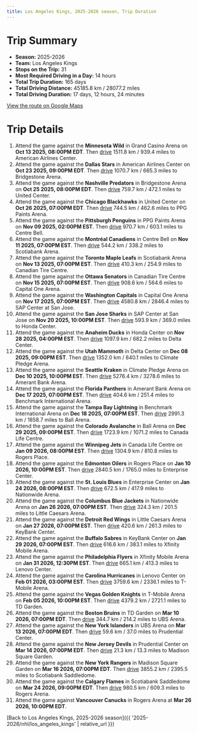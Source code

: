 ```yaml
---
title: Los Angeles Kings, 2025-2026 season, Trip Duration
---
```


# Trip Summary
- **Season:** 2025-2026
- **Team:** Los Angeles Kings
- **Stops on the Trip:** 31
- **Most Required Driving in a Day:** 14 hours
- **Total Trip Duration:** 165 days
- **Total Driving Distance:** 45185.8 km / 28077.2 miles
- **Total Driving Duration:** 17 days, 12 hours, 24 minutes

[View the route on Google Maps](https://www.google.com/maps/dir/Grand+Casino+Arena+Minnesota/American+Airlines+Center+Dallas/Bridgestone+Arena+Nashville/United+Center+Chicago/PPG+Paints+Arena+Pittsburgh/Centre+Bell+Montréal/Scotiabank+Arena+Toronto/Canadian+Tire+Centre+Ottawa/Capital+One+Arena+Washington/SAP+Center+at+San+Jose+San+Jose/Honda+Center+Anaheim/Delta+Center+Utah/Climate+Pledge+Arena+Seattle/Amerant+Bank+Arena+Florida/Benchmark+International+Arena+Tampa+Bay/Ball+Arena+Colorado/Canada+Life+Centre+Winnipeg/Rogers+Place+Edmonton/Enterprise+Center+St.+Louis/Nationwide+Arena+Columbus/Little+Caesars+Arena+Detroit/KeyBank+Center+Buffalo/Xfinity+Mobile+Arena+Philadelphia/Lenovo+Center+Carolina/T-Mobile+Arena+Vegas/TD+Garden+Boston/UBS+Arena+New+York/Prudential+Center+New+Jersey/Madison+Square+Garden+New+York/Scotiabank+Saddledome+Calgary/Rogers+Arena+Vancouver)

# Trip Details
1. Attend the game against the **Minnesota Wild** in Grand Casino Arena on **Oct 13 2025, 08:00PM EDT**. Then [drive](https://www.google.com/maps/dir/Grand+Casino+Arena+Minnesota/American+Airlines+Center+Dallas) 1511.8 km / 939.4 miles to American Airlines Center.
2. Attend the game against the **Dallas Stars** in American Airlines Center on **Oct 23 2025, 09:00PM EDT**. Then [drive](https://www.google.com/maps/dir/American+Airlines+Center+Dallas/Bridgestone+Arena+Nashville) 1070.7 km / 665.3 miles to Bridgestone Arena.
3. Attend the game against the **Nashville Predators** in Bridgestone Arena on **Oct 25 2025, 08:00PM EDT**. Then [drive](https://www.google.com/maps/dir/Bridgestone+Arena+Nashville/United+Center+Chicago) 759.7 km / 472.1 miles to United Center.
4. Attend the game against the **Chicago Blackhawks** in United Center on **Oct 26 2025, 07:00PM EDT**. Then [drive](https://www.google.com/maps/dir/United+Center+Chicago/PPG+Paints+Arena+Pittsburgh) 744.5 km / 462.6 miles to PPG Paints Arena.
5. Attend the game against the **Pittsburgh Penguins** in PPG Paints Arena on **Nov 09 2025, 02:00PM EST**. Then [drive](https://www.google.com/maps/dir/PPG+Paints+Arena+Pittsburgh/Centre+Bell+Montréal) 970.7 km / 603.1 miles to Centre Bell.
6. Attend the game against the **Montréal Canadiens** in Centre Bell on **Nov 11 2025, 07:00PM EST**. Then [drive](https://www.google.com/maps/dir/Centre+Bell+Montréal/Scotiabank+Arena+Toronto) 544.2 km / 338.2 miles to Scotiabank Arena.
7. Attend the game against the **Toronto Maple Leafs** in Scotiabank Arena on **Nov 13 2025, 07:00PM EST**. Then [drive](https://www.google.com/maps/dir/Scotiabank+Arena+Toronto/Canadian+Tire+Centre+Ottawa) 410.3 km / 254.9 miles to Canadian Tire Centre.
8. Attend the game against the **Ottawa Senators** in Canadian Tire Centre on **Nov 15 2025, 07:00PM EST**. Then [drive](https://www.google.com/maps/dir/Canadian+Tire+Centre+Ottawa/Capital+One+Arena+Washington) 908.6 km / 564.6 miles to Capital One Arena.
9. Attend the game against the **Washington Capitals** in Capital One Arena on **Nov 17 2025, 07:00PM EST**. Then [drive](https://www.google.com/maps/dir/Capital+One+Arena+Washington/SAP+Center+at+San+Jose+San+Jose) 4580.8 km / 2846.4 miles to SAP Center at San Jose.
10. Attend the game against the **San Jose Sharks** in SAP Center at San Jose on **Nov 20 2025, 10:00PM EST**. Then [drive](https://www.google.com/maps/dir/SAP+Center+at+San+Jose+San+Jose/Honda+Center+Anaheim) 593.9 km / 369.0 miles to Honda Center.
11. Attend the game against the **Anaheim Ducks** in Honda Center on **Nov 28 2025, 04:00PM EST**. Then [drive](https://www.google.com/maps/dir/Honda+Center+Anaheim/Delta+Center+Utah) 1097.9 km / 682.2 miles to Delta Center.
12. Attend the game against the **Utah Mammoth** in Delta Center on **Dec 08 2025, 09:00PM EST**. Then [drive](https://www.google.com/maps/dir/Delta+Center+Utah/Climate+Pledge+Arena+Seattle) 1352.0 km / 840.1 miles to Climate Pledge Arena.
13. Attend the game against the **Seattle Kraken** in Climate Pledge Arena on **Dec 10 2025, 10:00PM EST**. Then [drive](https://www.google.com/maps/dir/Climate+Pledge+Arena+Seattle/Amerant+Bank+Arena+Florida) 5276.4 km / 3278.6 miles to Amerant Bank Arena.
14. Attend the game against the **Florida Panthers** in Amerant Bank Arena on **Dec 17 2025, 07:00PM EST**. Then [drive](https://www.google.com/maps/dir/Amerant+Bank+Arena+Florida/Benchmark+International+Arena+Tampa+Bay) 404.6 km / 251.4 miles to Benchmark International Arena.
15. Attend the game against the **Tampa Bay Lightning** in Benchmark International Arena on **Dec 18 2025, 07:00PM EST**. Then [drive](https://www.google.com/maps/dir/Benchmark+International+Arena+Tampa+Bay/Ball+Arena+Colorado) 2991.3 km / 1858.7 miles to Ball Arena.
16. Attend the game against the **Colorado Avalanche** in Ball Arena on **Dec 29 2025, 09:00PM EST**. Then [drive](https://www.google.com/maps/dir/Ball+Arena+Colorado/Canada+Life+Centre+Winnipeg) 1723.9 km / 1071.2 miles to Canada Life Centre.
17. Attend the game against the **Winnipeg Jets** in Canada Life Centre on **Jan 09 2026, 08:00PM EST**. Then [drive](https://www.google.com/maps/dir/Canada+Life+Centre+Winnipeg/Rogers+Place+Edmonton) 1304.9 km / 810.8 miles to Rogers Place.
18. Attend the game against the **Edmonton Oilers** in Rogers Place on **Jan 10 2026, 10:00PM EST**. Then [drive](https://www.google.com/maps/dir/Rogers+Place+Edmonton/Enterprise+Center+St.+Louis) 2840.5 km / 1765.0 miles to Enterprise Center.
19. Attend the game against the **St. Louis Blues** in Enterprise Center on **Jan 24 2026, 08:00PM EST**. Then [drive](https://www.google.com/maps/dir/Enterprise+Center+St.+Louis/Nationwide+Arena+Columbus) 672.5 km / 417.9 miles to Nationwide Arena.
20. Attend the game against the **Columbus Blue Jackets** in Nationwide Arena on **Jan 26 2026, 07:00PM EST**. Then [drive](https://www.google.com/maps/dir/Nationwide+Arena+Columbus/Little+Caesars+Arena+Detroit) 324.3 km / 201.5 miles to Little Caesars Arena.
21. Attend the game against the **Detroit Red Wings** in Little Caesars Arena on **Jan 27 2026, 07:00PM EST**. Then [drive](https://www.google.com/maps/dir/Little+Caesars+Arena+Detroit/KeyBank+Center+Buffalo) 420.6 km / 261.3 miles to KeyBank Center.
22. Attend the game against the **Buffalo Sabres** in KeyBank Center on **Jan 29 2026, 07:00PM EST**. Then [drive](https://www.google.com/maps/dir/KeyBank+Center+Buffalo/Xfinity+Mobile+Arena+Philadelphia) 616.6 km / 383.1 miles to Xfinity Mobile Arena.
23. Attend the game against the **Philadelphia Flyers** in Xfinity Mobile Arena on **Jan 31 2026, 12:30PM EST**. Then [drive](https://www.google.com/maps/dir/Xfinity+Mobile+Arena+Philadelphia/Lenovo+Center+Carolina) 665.1 km / 413.3 miles to Lenovo Center.
24. Attend the game against the **Carolina Hurricanes** in Lenovo Center on **Feb 01 2026, 03:00PM EST**. Then [drive](https://www.google.com/maps/dir/Lenovo+Center+Carolina/T-Mobile+Arena+Vegas) 3759.6 km / 2336.1 miles to T-Mobile Arena.
25. Attend the game against the **Vegas Golden Knights** in T-Mobile Arena on **Feb 05 2026, 10:00PM EST**. Then [drive](https://www.google.com/maps/dir/T-Mobile+Arena+Vegas/TD+Garden+Boston) 4379.2 km / 2721.1 miles to TD Garden.
26. Attend the game against the **Boston Bruins** in TD Garden on **Mar 10 2026, 07:00PM EDT**. Then [drive](https://www.google.com/maps/dir/TD+Garden+Boston/UBS+Arena+New+York) 344.7 km / 214.2 miles to UBS Arena.
27. Attend the game against the **New York Islanders** in UBS Arena on **Mar 13 2026, 07:00PM EDT**. Then [drive](https://www.google.com/maps/dir/UBS+Arena+New+York/Prudential+Center+New+Jersey) 59.6 km / 37.0 miles to Prudential Center.
28. Attend the game against the **New Jersey Devils** in Prudential Center on **Mar 14 2026, 07:00PM EDT**. Then [drive](https://www.google.com/maps/dir/Prudential+Center+New+Jersey/Madison+Square+Garden+New+York) 21.3 km / 13.3 miles to Madison Square Garden.
29. Attend the game against the **New York Rangers** in Madison Square Garden on **Mar 16 2026, 07:00PM EDT**. Then [drive](https://www.google.com/maps/dir/Madison+Square+Garden+New+York/Scotiabank+Saddledome+Calgary) 3855.2 km / 2395.5 miles to Scotiabank Saddledome.
30. Attend the game against the **Calgary Flames** in Scotiabank Saddledome on **Mar 24 2026, 09:00PM EDT**. Then [drive](https://www.google.com/maps/dir/Scotiabank+Saddledome+Calgary/Rogers+Arena+Vancouver) 980.5 km / 609.3 miles to Rogers Arena.
31. Attend the game against **Vancouver Canucks** in Rogers Arena at **Mar 26 2026, 10:00PM EDT**.

[Back to Los Angeles Kings, 2025-2026 season]({{ '2025-2026/nhl/los_angeles_kings' | relative_url }})
